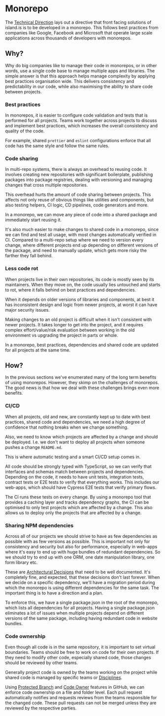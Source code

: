 # Monorepo

The [Technical Direction] lays out a directive that front facing solutions of island.is is to be developed in a monorepo. This follows best practices from companies like Google, Facebook and Microsoft that operate large scale applications across thousands of developers with monorepos.

## Why?

Why do big companies like to manage their code in monorepos, or in other words, use a single code base to manage multiple apps and libraries. The simple answer is that this approach helps manage complexity by applying best practices organisation wide. This delivers consistency and predictability in our code, while also maximising the ability to share code between projects.

### Best practices

In monorepos, it is easier to configure code validation and tests that is performed for all projects. Teams work together across projects to discuss and implement best practices, which increases the overall consistency and quality of the code.

For example, shared `prettier` and `eslint` configurations enforce that all code has the same style and follow the same rules.

### Code sharing

In multi-repo systems, there is always an overhead to reusing code. It involves creating new repositories with significant boilerplate, publishing packages into package registries, dealing with versioning and managing changes that cross multiple repositories.

This overhead hurts the amount of code sharing between projects. This affects not only reuse of obvious things like utilities and components, but also testing helpers, CI logic, CD pipelines, code generators and more.

In a monorepo, we can move any piece of code into a shared package and immediately start reusing it.

It's also much easier to make changes to shared code in a monorepo, since we can find and test all usage, with most changes automatically verified in CI. Compared to a multi-repo setup where we need to version every change, where different projects end up depending on different versions of the package, and need to manually update, which gets more risky the farther they fall behind.

### Less code rot

When projects live in their own repositories, its code is mostly seen by its maintainers. When they move on, the code usually lies untouched and starts to rot, where it falls behind on best practices and dependencies.

When it depends on older versions of libraries and components, at best it has inconsistent design and logic from newer projects, at worst it can have major security issues.

Making changes to an old project is difficult when it isn't consistent with newer projects. It takes longer to get into the project, and it requires complex effort/value/risk evaluation between working in the old environment vs upgrading the project in parts or whole.

In a monorepo, best practices, dependencies and shared code are updated for all projects at the same time.

## How?

In the previous sections we've enumerated many of the long term benefits of using monorepos. However, they skimp on the challenges of monorepos. The good news is that how we deal with these challenges brings even more benefits.

### CI/CD

When all projects, old and new, are constantly kept up to date with best practices, shared code and dependencies, we need a high degree of confidence that nothing breaks when we change something.

Also, we need to know which projects are affected by a change and should be deployed. I.e. we don't want to deploy all projects when someone pushes a change `README.md`.

This is where automatic testing and a smart CI/CD setup comes in.

All code should be strongly typed with TypeScript, so we can verify that interfaces and schemas match between projects and dependencies. Depending on the code, it needs to have unit tests, integration tests, contract tests or E2E tests to verify that everything works. This includes our web-apps, which should have Cypress E2E tests that verify primary flows.

The CI runs these tests on every change. By using a monorepo tool that provides a caching layer and tracks dependency graphs, the CI can be optimised to only test projects which are affected by a change. This also allows us to deploy only the projects that are affected by a change.

### Sharing NPM dependencies

Across all of our projects we should strive to have as few dependencies as possible with as few versions as possible. This is important not only for consistency and security but also for performance, especially in web-apps where it's easy to end up with huge bundles of redundant dependencies. So we should try to end up with one ORM, one date manipulation library, one form library etc.

These are [Architectural Decisions] that need to be well documented. It's completely fine, and expected, that these decisions don't last forever. When we decide on a specific dependency, we'll have a migration period during which the monorepo is using different dependencies for the same task. The important thing is to have a direction and a plan.

To enforce this, we have a single package.json in the root of the monorepo, which lists all dependencies for all projects. Having a single package.json eliminates a lot of issues when multiple projects depend on different versions of the same package, including having redundant code in website bundles.

### Code ownership

Even though all code is in the same repository, it is important to set virtual boundaries. Teams should be free to work on code for their own projects. If they need to modify other code, especially shared code, those changes should be reviewed by other teams.

Generally project code is owned by the teams working on the project while shared code is managed by specific teams or [Disciplines].

Using [Protected Branch] and [Code Owner] features in GitHub, we can enforce code ownership on a file and folder level. Each pull request automatically notifies and requests reviews from the teams responsible for the changed code. These pull requests can not be merged unless they are reviewed by the respective parties.

[Technical Direction]: ./technical-direction.md
[Architectural Decisions]: ./docs/adr
[Disciplines]: ./teamwork.md#disciplines
[Protected Branch]: https://help.github.com/en/github/administering-a-repository/about-protected-branches
[Code Owner]: https://help.github.com/en/github/creating-cloning-and-archiving-repositories/about-code-owners
